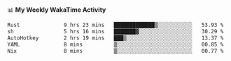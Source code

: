 <!--
**stamp711/stamp711** is a ✨ _special_ ✨ repository because its `README.md` (this file) appears on your GitHub profile.

Here are some ideas to get you started:

- 🔭 I’m currently working on ...
- 🌱 I’m currently learning ...
- 👯 I’m looking to collaborate on ...
- 🤔 I’m looking for help with ...
- 💬 Ask me about ...
- 📫 How to reach me: ...
- 😄 Pronouns: ...
- ⚡ Fun fact: ...
-->

📊 **My Weekly WakaTime Activity**

<!--START_SECTION:waka-->

```txt
Rust              9 hrs 23 mins   █████████████▒░░░░░░░░░░░   53.93 %
sh                5 hrs 16 mins   ███████▓░░░░░░░░░░░░░░░░░   30.29 %
AutoHotkey        2 hrs 19 mins   ███▒░░░░░░░░░░░░░░░░░░░░░   13.37 %
YAML              8 mins          ▒░░░░░░░░░░░░░░░░░░░░░░░░   00.85 %
Nix               8 mins          ▒░░░░░░░░░░░░░░░░░░░░░░░░   00.77 %
```

<!--END_SECTION:waka-->
